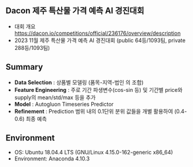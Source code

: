 
## Dacon 제주 특산물 가격 예측 AI 경진대회

- 대회 개요 https://dacon.io/competitions/official/236176/overview/description
- 2023 11월 제주 특산물 가격 예측 AI 경진대회 (public 64등/1093팀, private 288등/1093팀)

## Summary
- **Data Selection** : 상품별 모델링 (품목-지역-법인 의 조합)
- **Feature Engineering** : 주로 기간 파생변수(cos-sin 등) 및 기간별 price와 supply의 mean/std/max 등을 추가
- **Model** : Autogluon Timeseries Predictor
- **Refinement** : Prediction 범위 내의 0.1단위 분위 값들을 개별 활용하여 (0.4-0.6) 최종 예측 

## Environment
- OS: Ubuntu 18.04.4 LTS (GNU/Linux 4.15.0-162-generic x86_64)
- Environment: Anaconda 4.10.3
